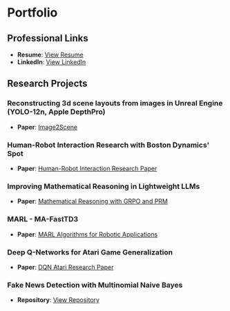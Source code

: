 # Portfolio
##  Professional Links
- **Resume**: [View Resume](https://drive.google.com/file/d/1ejhlOfFZRGawlUFOxN2by4jU81VYWy9v/view?usp=sharing)
- **LinkedIn**: [View LinkedIn](https://www.linkedin.com/in/ali-ellahib/)

## Research Projects
  
### Reconstructing 3d scene layouts from images in Unreal Engine (YOLO-12n, Apple DepthPro)
- **Paper**: [Image2Scene](https://drive.google.com/file/d/1MMLQjwp3naxDhMaavVaC1QlG5XDWFiU0/view?usp=sharing)

### Human-Robot Interaction Research with Boston Dynamics' Spot
- **Paper**: [Human-Robot Interaction Research Paper](https://drive.google.com/file/d/1UmbrKv_NXaUHa3gQXzFt2arnuIBOxefN/view?usp=sharing)

### Improving Mathematical Reasoning in Lightweight LLMs
- **Paper**: [Mathematical Reasoning with GRPO and PRM](https://drive.google.com/file/d/1BNLwLUleU6exgDmBWiZvAfIavF-X-e9D/view?usp=sharing)

### MARL - MA-FastTD3
- **Paper**: [MARL Algorithms for Robotic Applications](https://drive.google.com/file/d/16R5PdIQM3UBNAwfUkhYbaT771ibpYGjs/view?usp=sharing)

### Deep Q-Networks for Atari Game Generalization
- **Paper**: [DQN Atari Research Paper](https://drive.google.com/file/d/13RY2JSnTtEzvIQZywAyTbB_IsAvzvdgi/view?usp=sharing)

### Fake News Detection with Multinomial Naive Bayes
- **Repository**: [View Repository](https://github.com/KyleL1015/CSE150AMilestone2)
